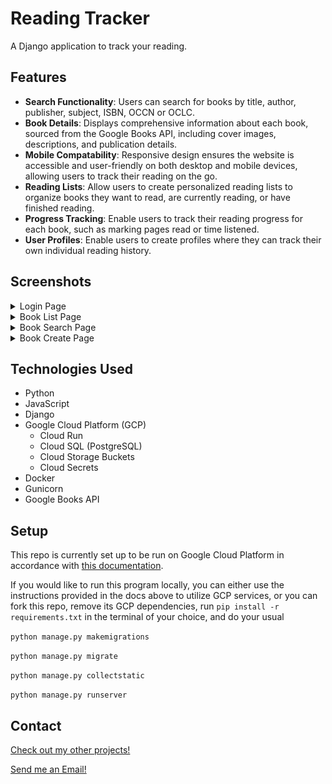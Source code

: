 # Reading Tracker

  A Django application to track your reading.

## Features

* __Search Functionality__: Users can search for books by title, author, publisher, subject, ISBN, OCCN or OCLC.
* __Book Details__: Displays comprehensive information about each book, sourced from the Google Books API, including cover images, descriptions, and publication details.
* __Mobile Compatability__: Responsive design ensures the website is accessible and user-friendly on both desktop and mobile devices, allowing users to track their reading on the go.
* __Reading Lists__: Allow users to create personalized reading lists to organize books they want to read, are currently reading, or have finished reading.
* __Progress Tracking__: Enable users to track their reading progress for each book, such as marking pages read or time listened.
* __User Profiles__: Enable users to create profiles where they can track their own individual reading history.

## Screenshots

<details>
<summary>Login Page</summary>

![login page](./images/login.png)

</details>

<details>
<summary>Book List Page</summary>

![books list](./images/list.png)

</details>

<details>
<summary>Book Search Page</summary>

![search page](./images/search.png)

</details>

<details>
<summary>Book Create Page</summary>

![create page](./images/create.png)

</details>

## Technologies Used

* Python
* JavaScript
* Django
* Google Cloud Platform (GCP)
  * Cloud Run
  * Cloud SQL (PostgreSQL)
  * Cloud Storage Buckets
  * Cloud Secrets
* Docker
* Gunicorn
* Google Books API

## Setup

This repo is currently set up to be run on Google Cloud Platform in accordance with [this documentation](https://cloud.google.com/python/django/run).

If you would like to run this program locally, you can either use the instructions provided in the docs above to utilize GCP services, or you can fork this repo, remove its GCP dependencies, run `pip install -r requirements.txt` in the terminal of your choice, and do your usual

`python manage.py makemigrations`

`python manage.py migrate`

`python manage.py collectstatic`

`python manage.py runserver`

## Contact

[Check out my other projects!](https://github.com/ethan-pt)

[Send me an Email!](mailto:tubbeethan@gmail.com)
